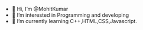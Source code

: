 - 👋 Hi, I’m @MohitKumar
- 👀 I’m interested in Programming and developing 
- 🌱 I’m currently learning C++,HTML,CSS,Javascript.
<!---
MohitKumarHans/MohitKumarHans is a ✨ special ✨ repository because its `README.md` (this file) appears on your GitHub profile.
You can click the Preview link to take a look at your changes.
--->
